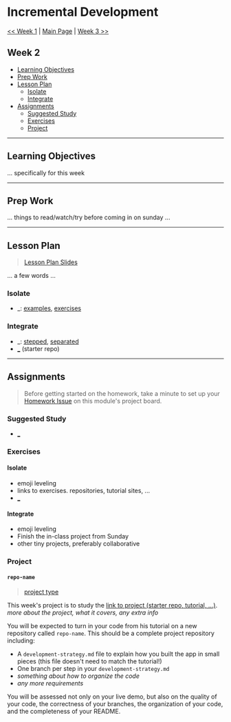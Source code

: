 # Incremental Development

[<< Week 1](../week-1/README.md) | [Main Page](../README.md) | [Week 3 >>](../week-3/README.md)

## Week 2

* [Learning Objectives](#learning-objectives)
* [Prep Work](#prep-work)
* [Lesson Plan](#lesson-plan)
  * [Isolate](#isolate)
  * [Integrate](#integrate)
* [Assignments](#assignments)
  * [Suggested Study](#suggested-study)
  * [Exercises](#exercises)
  * [Project](#project)

---

## Learning Objectives

... specifically for this week

---


## Prep Work

... things to read/watch/try before coming in on sunday ...

---

## Lesson Plan

> [Lesson Plan Slides](https://hackyourfuture.be/incremental-development/week-2)

... a few words ...

### Isolate

* \_: [examples](../isolate/_/REVIEW.md), [exercises](../isolate/_/REVIEW.md)

### Integrate

* \_: [stepped](../integrate/_), [separated](../integrate/_)
* [\_](https://github.com/hackyourfuturebelgium/coming-soon) (starter repo)

---

## Assignments

> Before getting started on the homework, take a minute to set up your [Homework Issue](https://home.hackyourfuture.be/students/homework-submission#homework-issues) on this module's project board.

### Suggested Study

* [\_](_)


### Exercises

#### Isolate

* emoji leveling
* links to exercises. repositories, tutorial sites, ...
* [\_](https://github.com/hackyourfuturebelgium/coming-soon)

#### Integrate

* emoji leveling
* Finish the in-class project from Sunday
* other tiny projects, preferably collaborative

### Project

#### `repo-name`

> [project type](https://home.hackyourfuture.be/students/homework-submission#projects)

This week's project is to study the [link to project (starter repo, tutorial, ...)](_).  _more about the project, what it covers, any extra info_

You will be expected to turn in your code from his tutorial on a new repository called `repo-name`.  This should be a complete project repository including:

* A `development-strategy.md` file to explain how you built the app in small pieces (this file doesn't need to match the tutorial!)
* One branch per step in your `development-strategy.md`
* _something about how to organize the code_
* _any more requirements_

You will be assessed not only on your live demo, but also on the quality of your code, the correctness of your branches, the organization of your code, and the completeness of your README.
